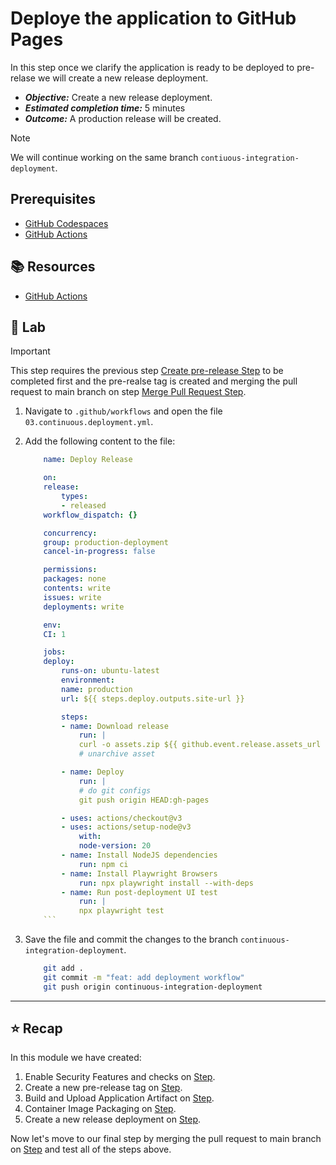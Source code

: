 # Deploye the application to GitHub Pages

In this step once we clarify the application is ready to be deployed to pre-relase we will create a new release deployment.

- _**Objective:**_ Create a new release deployment.
- _**Estimated completion time:**_ 5 minutes
- _**Outcome:**_ A production release will be created.

> [!NOTE]
> We will continue working on the same branch `contiuous-integration-deployment`.

## Prerequisites

- [GitHub Codespaces](#)
- [GitHub Actions](#)

## :books: Resources

- [GitHub Actions](https://docs.github.com/en/actions)

## :pencil: Lab

> [!IMPORTANT]
> This step requires the previous step [Create pre-release Step](02.md) to be completed first and the pre-realse tag is created and merging the pull request to main branch on step [Merge Pull Request Step](04.md).

1. Navigate to `.github/workflows` and open the file `03.continuous.deployment.yml`.
2. Add the following content to the file:

    ```yml
        name: Deploy Release

        on:
        release:
            types:
            - released
        workflow_dispatch: {}

        concurrency:
        group: production-deployment
        cancel-in-progress: false

        permissions:
        packages: none
        contents: write
        issues: write
        deployments: write

        env:
        CI: 1

        jobs:
        deploy:
            runs-on: ubuntu-latest
            environment:
            name: production
            url: ${{ steps.deploy.outputs.site-url }}

            steps:
            - name: Download release
                run: |
                curl -o assets.zip ${{ github.event.release.assets_url }}
                # unarchive asset

            - name: Deploy
                run: |
                # do git configs
                git push origin HEAD:gh-pages

            - uses: actions/checkout@v3
            - uses: actions/setup-node@v3
                with:
                node-version: 20
            - name: Install NodeJS dependencies
                run: npm ci
            - name: Install Playwright Browsers
                run: npx playwright install --with-deps
            - name: Run post-deployment UI test
                run: |
                npx playwright test
        ```

3. Save the file and commit the changes to the branch `continuous-integration-deployment`.

    ```bash
        git add .
        git commit -m "feat: add deployment workflow"
        git push origin continuous-integration-deployment
    ```

---

## :star: Recap

In this module we have created:

1. Enable Security Features and checks on [Step](00.md).
2. Create a new pre-release tag on [Step](01.md).
3. Build and Upload Application Artifact on [Step](02.md).
4. Container Image Packaging on [Step](02-extra.md).
5. Create a new release deployment on [Step](03.md).

Now let's move to our final step by merging the pull request to main branch on [Step](04.md) and test all of the steps above.
